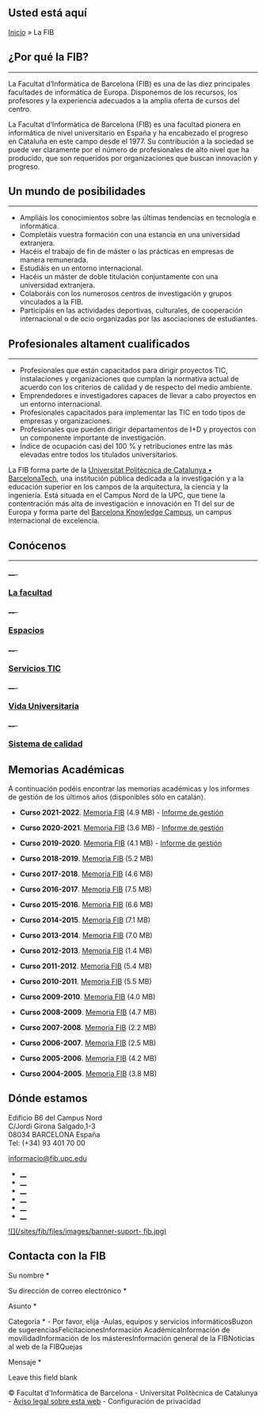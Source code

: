 ## Usted está aquí

[Inicio](/es) » La FIB

## ¿Por qué la FIB?

* * *

La Facultat d’Informàtica de Barcelona (FIB) es una de las diez principales
facultades de informática de Europa. Disponemos de los recursos, los
profesores y la experiencia adecuados a la amplia oferta de cursos del centro.

La Facultat d’Informàtica de Barcelona (FIB) es una facultad pionera en
informática de nivel universitario en España y ha encabezado el progreso en
Cataluña en este campo desde el 1977. Su contribución a la sociedad se puede
ver claramente por el número de profesionales de alto nivel que ha producido,
que son requeridos por organizaciones que buscan innovación y progreso.

## Un mundo de posibilidades

* * *

  * Ampliáis los conocimientos sobre las últimas tendencias en tecnología e informática.
  * Completáis vuestra formación con una estancia en una universidad extranjera.
  * Hacéis el trabajo de fin de máster o las prácticas en empresas de manera remunerada.
  * Estudiáis en un entorno internacional.
  * Hacéis un máster de doble titulación conjuntamente con una universidad extranjera.
  * Colaboráis con los numerosos centros de investigación y grupos vinculados a la FIB.
  * Participáis en las actividades deportivas, culturales, de cooperación internacional o de ocio organizadas por las asociaciones de estudiantes.

## Profesionales altament cualificados

* * *

  * Profesionales que están capacitados para dirigir proyectos TIC, instalaciones y organizaciones que cumplan la normativa actual de acuerdo con los criterios de calidad y de respecto del medio ambiente.
  * Emprendedores e investigadores capaces de llevar a cabo proyectos en un entorno internacional.
  * Profesionales capacitados para implementar las TIC en todo tipos de empresas y organizaciones.
  * Profesionales que pueden dirigir departamentos de I+D y proyectos con un componente importante de investigación.
  * Índice de ocupación casi del 100 % y retribuciones entre las más elevadas entre todos los titulados universitarios.

La FIB forma parte de la [Universitat Politècnica de Catalunya •
BarcelonaTech](http://www.upc.edu/es), una institución pública dedicada a la
investigación y a la educación superior en los campos de la arquitectura, la
ciencia y la ingeniería. Está situada en el Campus Nord de la UPC, que tiene
la contentración más alta de investigación e innovación en TI del sur de
Europa y forma parte del [Barcelona Knowledge
Campus](http://bkc.upc.ub.edu/index.php?cont=campus), un campus internacional
de excelencia.

## Conócenos

* * *

  

[__](/es/la-fib/la-facultad)_

###  [La facultad ](/es/la-fib/la-facultad)

[__](/es/la-fib/espacios)_

###  [Espacios ](/es/la-fib/espacios)

[__](/es/la-fib/servicios-tic)_

###  [Servicios TIC ](/es/la-fib/servicios-tic)

[__](/es/la-fib/vida-universitaria)_

###  [Vida Universitaria ](/es/la-fib/vida-universitaria)

[__](es/la-fib/sistema-de-qualitat)_

###  [Sistema de calidad ](/es/la-fib/sistema-de-qualitat)

## Memorias Académicas

A continuación podéis encontrar las memorias académicas y los informes de
gestión de los últimos años (disponibles sólo en catalán).

  * **Curso 2021-2022**. [Memoria FIB](/sites/fib/files/documents/fib/memoria-2021-2022.pdf) (4.9 MB) - [Informe de gestión](/sites/fib/files/documents/fib/informe-de-gestio-2022-amb-addenda.pdf)
  * **Curso 2020-2021**. [Memoria FIB](/sites/fib/files/documents/fib/memoria-2020-2021.pdf) (3.6 MB) - [Informe de gestión](/sites/fib/files/documents/actes/jf20211215_informegestio_20-21_v2.pdf)
  * **Curso 2019-2020**. [Memoria FIB](/sites/fib/files/documents/fib/memoria-2019-2020-vfinal.pdf) (4.1 MB) - [Informe de gestión](/sites/fib/files/documents/actes/jf20201216_p4_informegestio_19-20_v3.pdf)
  * **Curso 2018-2019**. [Memoria FIB](/sites/fib/files/documents/fib/memoria-2018-2019-definitiva-br.pdf) (5.2 MB)
  * **Curso 2017-2018**. [Memoria FIB](/sites/fib/files/documents/fib/memoria-2017-2018-final-br.pdf) (4.6 MB)
  * **Curso 2016-2017**. [Memoria FIB](/sites/fib/files/documents/fib/memoria_2016-2017_final.pdf) (7.5 MB)
  * **Curso 2015-2016**. [Memoria FIB](/sites/fib/files/documents/fib/memoria_2015-2016.pdf) (6.6 MB)
  * **Curso 2014-2015**. [Memoria FIB](/sites/fib/files/documents/fib/memoria_2014-2015.pdf) (7.1 MB)

  * **Curso 2013-2014**. [Memoria FIB](/sites/fib/files/documents/fib/memoria_2013-2014.pdf) (7.0 MB)
  * **Curso 2012-2013**. [Memoria FIB](/sites/fib/files/documents/fib/memoria_2012-2013.pdf) (1.4 MB)
  * **Curso 2011-2012**. [Memoria FIB](/sites/fib/files/documents/fib/memoria_2011-2012.pdf) (5.4 MB)
  * **Curso 2010-2011**. [Memoria FIB](/sites/fib/files/documents/fib/memoria_2010-2011.pdf) (5.5 MB)
  * **Curso 2009-2010**. [Memoria FIB](/sites/fib/files/documents/fib/memoria_2009-2010.pdf) (4.0 MB)
  * **Curso 2008-2009**. [Memoria FIB](/sites/fib/files/documents/fib/memoria_2008-2009.pdf) (4.7 MB)
  * **Curso 2007-2008**. [Memoria FIB](/sites/fib/files/documents/fib/memoria_2007-2008.pdf) (2.2 MB)
  * **Curso 2006-2007**. [Memoria FIB](/sites/fib/files/documents/fib/memoria_2006-2007.pdf) (2.5 MB)
  * **Curso 2005-2006**. [Memoria FIB](/sites/fib/files/documents/fib/memoria_2005-2006.pdf) (4.2 MB)
  * **Curso 2004-2005**. [Memoria FIB](/sites/fib/files/documents/fib/memoria_2004-2005.pdf) (3.8 MB)

## Dónde estamos

Edificio B6 del Campus Nord  
C/Jordi Girona Salgado,1-3  
08034 BARCELONA España  
Tel: (+34) 93 401 70 00

[informacio@fib.upc.edu](mailto:informacio@fib.upc.edu)

  * [__](/es/noticies/rss.rss)
  * [__](https://www.facebook.com/fib.upc)
  * [__](https://twitter.com/fib_upc)
  * [__](https://www.flickr.com/photos/fib-upc/albums)
  * [__](https://www.youtube.com/user/mediafib)
  * [__](https://www.instagram.com/fib.upc/)

[![](/sites/fib/files/images/banner-suport-
fib.jpg)](http://suport.fib.upc.edu)

## Contacta con la FIB

Su nombre *

Su dirección de correo electrónico *

Asunto *

Categoría * \- Por favor, elija -Aulas, equipos y servicios informáticosBuzon
de sugerenciasFelicitacionesInformación AcadémicaInformación de
movilidadInformación de los másteresInformación general de la FIBNoticias al
web de la FIBQuejas

Mensaje *

Leave this field blank

© Facultat d'Informàtica de Barcelona - Universitat Politècnica de Catalunya -
[Avíso legal sobre esta web](/es/aviso-legal-sobre-esta-web) \- Configuración
de privacidad

